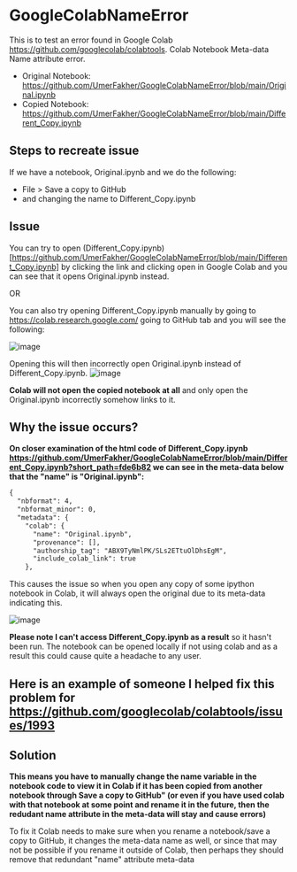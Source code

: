 # GoogleColabNameError
This is to test an error found in Google Colab https://github.com/googlecolab/colabtools. Colab Notebook Meta-data Name attribute error.


* Original Notebook: https://github.com/UmerFakher/GoogleColabNameError/blob/main/Original.ipynb
* Copied Notebook: https://github.com/UmerFakher/GoogleColabNameError/blob/main/Different_Copy.ipynb

## Steps to recreate issue

If we have a notebook, Original.ipynb and we do the following:

* File > Save a copy to GitHub
* and changing the name to Different_Copy.ipynb

## Issue

You can try to open (Different_Copy.ipynb)[https://github.com/UmerFakher/GoogleColabNameError/blob/main/Different_Copy.ipynb] by clicking the link and clicking open in Google Colab and you can see that it opens Original.ipynb instead.

OR

You can also try opening Different_Copy.ipynb manually by going to https://colab.research.google.com/ going to GitHub tab and you will see the following:

![image](https://user-images.githubusercontent.com/66469756/117185658-faa7c080-add1-11eb-9cdc-8283dfc2e23c.png)

Opening this will then incorrectly open Original.ipynb instead of Different_Copy.ipynb.
![image](https://user-images.githubusercontent.com/66469756/117185930-4490a680-add2-11eb-8f7d-fc40a58681c7.png)

**Colab will not open the copied notebook at all** and only open the Original.ipynb incorrectly somehow links to it.

## Why the issue occurs?

**On closer examination of the html code of Different_Copy.ipynb https://github.com/UmerFakher/GoogleColabNameError/blob/main/Different_Copy.ipynb?short_path=fde6b82
we can see in the meta-data below that the "name" is "Original.ipynb":**

```html
{
  "nbformat": 4,
  "nbformat_minor": 0,
  "metadata": {
    "colab": {
      "name": "Original.ipynb",
      "provenance": [],
      "authorship_tag": "ABX9TyNmlPK/SLs2ETtuOlDhsEgM",
      "include_colab_link": true
    },
```

This causes the issue so when you open any copy of some ipython notebook in Colab, it will always open the original due to its meta-data indicating this.


![image](https://user-images.githubusercontent.com/66469756/117186361-a5b87a00-add2-11eb-9ec0-291af63589b1.png)

**Please note I can't access Different_Copy.ipynb as a result** so it hasn't been run. The notebook can be opened locally if not using colab and as a result this could cause quite a headache to any user.

## Here is an example of someone I helped fix this problem for https://github.com/googlecolab/colabtools/issues/1993

## Solution

**This means you have to manually change the name variable in the notebook code to view it in Colab if it has been copied from another notebook through Save a copy to GitHub" (or even if you have used colab with that notebook at some point and rename it in the future, then the redudant name attribute in the meta-data will stay and cause errors)**

To fix it Colab needs to make sure when you rename a notebook/save a copy to GitHub, it changes the meta-data name as well, or since that may not be possible if you rename it outside of Colab, then perhaps they should remove that redundant "name" attribute meta-data
